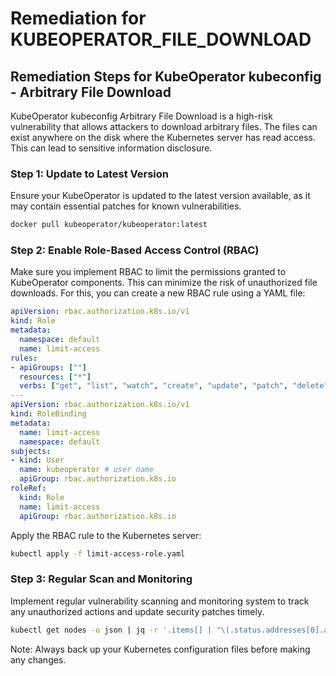 # Remediation for KUBEOPERATOR_FILE_DOWNLOAD

## Remediation Steps for KubeOperator kubeconfig - Arbitrary File Download
KubeOperator kubeconfig Arbitrary File Download is a high-risk vulnerability that allows attackers to download arbitrary files. The files can exist anywhere on the disk where the Kubernetes server has read access. This can lead to sensitive information disclosure.

### Step 1: Update to Latest Version
Ensure your KubeOperator is updated to the latest version available, as it may contain essential patches for known vulnerabilities.
```bash
docker pull kubeoperator/kubeoperator:latest
```

### Step 2: Enable Role-Based Access Control (RBAC)
Make sure you implement RBAC to limit the permissions granted to KubeOperator components. This can minimize the risk of unauthorized file downloads.
For this, you can create a new RBAC rule using a YAML file:

```yaml
apiVersion: rbac.authorization.k8s.io/v1
kind: Role
metadata:
  namespace: default
  name: limit-access
rules:
- apiGroups: [""]
  resources: ["*"]
  verbs: ["get", "list", "watch", "create", "update", "patch", "delete"] #remove 'delete' if not necessary
---
apiVersion: rbac.authorization.k8s.io/v1
kind: RoleBinding
metadata:
  name: limit-access
  namespace: default
subjects:
- kind: User
  name: kubeoperator # user name
  apiGroup: rbac.authorization.k8s.io
roleRef:
  kind: Role
  name: limit-access
  apiGroup: rbac.authorization.k8s.io
```
Apply the RBAC rule to the Kubernetes server:
```bash
kubectl apply -f limit-access-role.yaml
```

### Step 3: Regular Scan and Monitoring
Implement regular vulnerability scanning and monitoring system to track any unauthorized actions and update security patches timely.
```bash
kubectl get nodes -o json | jq -r '.items[] | "\(.status.addresses[0].address) \(.metadata.name)"' | while read HOSTNAME NODE_NAME; do ssh -o PasswordAuthentication=no $HOSTNAME 'echo $NODE_NAME: $(sudo systemctl is-active kubelet)'; done
```

Note: Always back up your Kubernetes configuration files before making any changes.